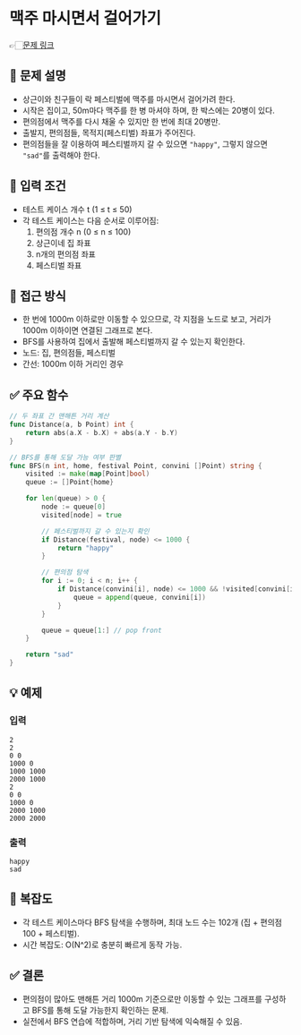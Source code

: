 # 맥주 마시면서 걸어가기
👉🏻[문제 링크](https://www.acmicpc.net/problem/9205)

## 📝 문제 설명

- 상근이와 친구들이 락 페스티벌에 맥주를 마시면서 걸어가려 한다.
- 시작은 집이고, 50m마다 맥주를 한 병 마셔야 하며, 한 박스에는 20병이 있다.
- 편의점에서 맥주를 다시 채울 수 있지만 한 번에 최대 20병만.
- 출발지, 편의점들, 목적지(페스티벌) 좌표가 주어진다.
- 편의점들을 잘 이용하여 페스티벌까지 갈 수 있으면 `"happy"`, 그렇지 않으면 `"sad"`를 출력해야 한다.

## 📌 입력 조건

- 테스트 케이스 개수 t (1 ≤ t ≤ 50)
- 각 테스트 케이스는 다음 순서로 이루어짐:
  1. 편의점 개수 n (0 ≤ n ≤ 100)
  2. 상근이네 집 좌표
  3. n개의 편의점 좌표
  4. 페스티벌 좌표

## 🚀 접근 방식

- 한 번에 1000m 이하로만 이동할 수 있으므로, 각 지점을 노드로 보고, 거리가 1000m 이하이면 연결된 그래프로 본다.
- BFS를 사용하여 집에서 출발해 페스티벌까지 갈 수 있는지 확인한다.
- 노드: 집, 편의점들, 페스티벌
- 간선: 1000m 이하 거리인 경우

## ✅ 주요 함수

```go
// 두 좌표 간 맨해튼 거리 계산
func Distance(a, b Point) int {
    return abs(a.X - b.X) + abs(a.Y - b.Y)
}
```

```go
// BFS를 통해 도달 가능 여부 판별
func BFS(n int, home, festival Point, convini []Point) string {
    visited := make(map[Point]bool)
    queue := []Point{home}

    for len(queue) > 0 {
        node := queue[0]
        visited[node] = true

        // 페스티벌까지 갈 수 있는지 확인
        if Distance(festival, node) <= 1000 {
            return "happy"
        }

        // 편의점 탐색
        for i := 0; i < n; i++ {
            if Distance(convini[i], node) <= 1000 && !visited[convini[i]] {
                queue = append(queue, convini[i])
            }
        }

        queue = queue[1:] // pop front
    }

    return "sad"
}
```

## 💡 예제

### 입력

```
2
2
0 0
1000 0
1000 1000
2000 1000
2
0 0
1000 0
2000 1000
2000 2000
```

### 출력

```
happy
sad
```

## 🧠 복잡도

- 각 테스트 케이스마다 BFS 탐색을 수행하며, 최대 노드 수는 102개 (집 + 편의점 100 + 페스티벌).
- 시간 복잡도: O(N^2)로 충분히 빠르게 동작 가능.

## ✅ 결론

- 편의점이 많아도 맨해튼 거리 1000m 기준으로만 이동할 수 있는 그래프를 구성하고 BFS를 통해 도달 가능한지 확인하는 문제.
- 실전에서 BFS 연습에 적합하며, 거리 기반 탐색에 익숙해질 수 있음.
